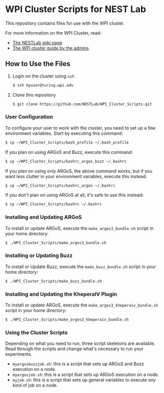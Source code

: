 # WPI Cluster Scripts for NEST Lab #

This repository contains files for use with the WPI cluster.

For more information on the WPI Cluster, read:
  * [The NESTLab wiki page](http://nestlab.net/doku.php/wiki:software:cluster)
  * [The WPI cluster guide by the admins](http://arc.wpi.edu/cluster-documentation/build/html/index.html)

## How to Use the Files ##

1. Login on the cluster using `ssh`

   ```bash
   $ ssh myuser@turing.wpi.edu
   ```
    
2. Clone this repository

   ```bash
   $ git clone https://github.com/NESTLab/WPI_Cluster_Scripts.git
   ```

### User Configuration ###

To configure your user to work with the cluster, you need to set up a
few environment variables. Start by executing this command:

```bash
$ cp ~/WPI_Cluster_Scripts/bash_profile ~/.bash_profile
```

If you plan on using ARGoS and Buzz, execute this command:

```bash
$ cp ~/WPI_Cluster_Scripts/bashrc_argos_buzz ~/.bashrc
```

If you plan on using only ARGoS, the above command works, but if you
want less clutter in your environment variables, execute this instead:

```bash
$ cp ~/WPI_Cluster_Scripts/bashrc_argos ~/.bashrc
```

If you don't plan on using ARGoS at all, it's safe to use this
instead:

```bash
$ cp ~/WPI_Cluster_Scripts/bashrc ~/.bashrc
```

### Installing and Updating ARGoS ###

To install or update ARGoS, execute the `make_argos3_bundle.sh` script
in your home directory:

```bash
$ ./WPI_Cluster_Scripts/make_argos3_bundle.sh
```

### Installing or Updating Buzz ###

To install or Update Buzz, execute the `make_buzz_bundle.sh` script in
your home directory:

```bash
$ ./WPI_Cluster_Scripts/make_buzz_bundle.sh
```

### Installing and Updating the KheperaIV Plugin ###

To install or update ARGoS, execute the `make_argos3_kheperaiv_bundle.sh` script
in your home directory:

```bash
$ ./WPI_Cluster_Scripts/make_argos3_kheperaiv_bundle.sh
```

### Using the Cluster Scripts ###

Depending on what you need to run, three script skeletons are
available. Read through the scripts and change what's necessary to run
your experiments.

  * `myargosbuzzjob.sh`: this is a script that sets up ARGoS and Buzz
    execution on a node.
  * `myargosjob.sh`: this is a script that sets up ARGoS execution on
    a node.
  * `myjob.sh`: this is a script that sets up general variables to
    execute any kind of job on a node.
